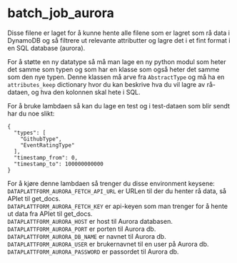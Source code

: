 # batch_job_aurora
Disse filene er laget for å kunne hente alle filene som er lagret som rå data i DynamoDB og så filtrere ut relevante attributter og lagre det i et fint format i en SQL database (aurora).

For å støtte en ny datatype så må man lage en ny python modul som heter det samme som typen og som har en klasse som også heter det samme som den nye typen. Denne klassen må arve fra ```AbstractType``` og må ha en ```attributes_keep``` dictionary hvor du kan beskrive hva du vil lagre av rå-dataen, og hva den kolonnen skal hete i SQL.

For å bruke lambdaen så kan du lage en test og i test-dataen som blir sendt har du noe slikt:
```
{
  "types": [
    "GithubType",
    "EventRatingType"
  ],
  "timestamp_from": 0,
  "timestamp_to": 100000000000
}
```

For å kjøre denne lambdaen så trenger du disse environment keysene:
```DATAPLATTFORM_AURORA_FETCH_API_URL``` er URLen til der du henter rå data, så APIet til get_docs.  
```DATAPLATTFORM_AURORA_FETCH_KEY``` er api-keyen som man trenger for å hente ut data fra APIet til get_docs.  
```DATAPLATTFORM_AURORA_HOST``` er host til Aurora databasen.  
```DATAPLATTFORM_AURORA_PORT``` er porten til Aurora db.  
```DATAPLATTFORM_AURORA_DB_NAME``` er navnet til Aurora db.  
```DATAPLATTFORM_AURORA_USER``` er brukernavnet til en user på Aurora db.  
```DATAPLATTFORM_AURORA_PASSWORD``` er passordet til Aurora db.  